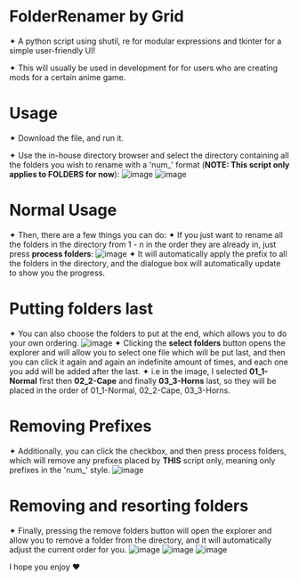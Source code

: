 # FolderRenamer by Grid

✦ A python script using shutil, re for modular expressions and tkinter for a simple user-friendly UI!

✦ This will usually be used in development for for users who are creating mods for a certain anime game. 

# Usage

✦ Download the file, and run it. 

✦ Use the in-house directory browser and select the directory containing all the folders you wish to rename with a 'num_' format (**NOTE: This script only applies to FOLDERS for now**):
![image](https://github.com/user-attachments/assets/e194e984-7935-4c21-b136-7c1b3d9416f2)
![image](https://github.com/user-attachments/assets/2c5b75f8-3440-4954-aad1-3afe324f91cc)

# Normal Usage
✦ Then, there are a few things you can do:
✦ If you just want to rename all the folders in the directory from 1 - n in the order they are already in, just press **process folders**:
![image](https://github.com/user-attachments/assets/ad81d11b-6a4f-4f1d-ab61-2b4c3d2b0f0f)
✦ It will automatically apply the prefix to all the folders in the directory, and the dialogue box will automatically update to show you the progress.

# Putting folders last
✦ You can also choose the folders to put at the end, which allows you to do your own ordering. 
![image](https://github.com/user-attachments/assets/a35a898b-1028-4c68-940b-6aa0c90b8a53)
✦ Clicking the **select folders** button opens the explorer and will allow you to select one file which will be put last, and then you can click it again and again an indefinite amount of times, and each one you add will be added after the last. 
✦ i.e in the image, I selected **01_1-Normal** first then **02_2-Cape** and finally **03_3-Horns** last, so they will be placed in the order of 01_1-Normal, 02_2-Cape, 03_3-Horns.

# Removing Prefixes
✦ Additionally, you can click the checkbox, and then press process folders, which will remove any prefixes placed by **THIS** script only, meaning only prefixes in the 'num_' style.
![image](https://github.com/user-attachments/assets/6e20a932-a909-4b2e-9ff9-53f3d02b26ba)

# Removing and resorting folders
✦ Finally, pressing the remove folders button will open the explorer and allow you to remove a folder from the directory, and it will automatically adjust the current order for you.
![image](https://github.com/user-attachments/assets/cb5d8e58-be74-4262-9b0e-01b1430fed6d)
![image](https://github.com/user-attachments/assets/07706af0-08bd-4a6e-8b15-d1d556826179)
![image](https://github.com/user-attachments/assets/9890603e-a04e-43ab-a862-4b79fef458ef)

I hope you enjoy ❤️


















